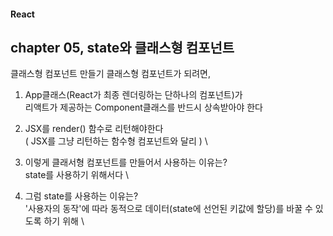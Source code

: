 #### React 
## chapter 05, state와 클래스형 컴포넌트


클래스형 컴포넌트 만들기
클래스형 컴포넌트가 되려면, 

1. App클래스(React가 최종 렌더링하는 단하나의 컴포넌트)가 \
리액트가 제공하는 Component클래스를 반드시 상속받아야 한다 


2. JSX를 render() 함수로 리턴해야한다 \
( JSX를 그냥 리턴하는 함수형 컴포넌트와 달리 ) \
   
3. 이렇게 클래서형 컴포넌트를 만들어서 사용하는 이유는? \
state를 사용하기 위해서다 \
   
4. 그럼 state를 사용하는 이유는? \
'사용자의 동작'에 따라 동적으로 데이터(state에 선언된 키값에 할당)를 바꿀 수 있도록 하기 위해 \
   